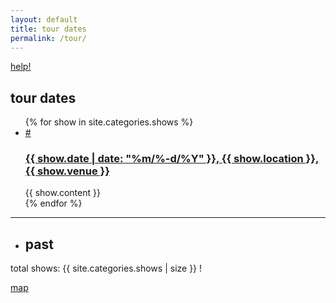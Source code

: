 ```yaml
---
layout: default
title: tour dates
permalink: /tour/
---
```

<p class="help"><a href="/2022/12/06/show-project">help!</a></p>
<h2>tour dates</h2>
<ul class="future-container">
{% for show in site.categories.shows %}
<li class="show">
<a class="anchor" id="{{ show.date | date: "%m%-d%Y" }}" name="{{ show.date | date: "%m%-d%Y" }}" href="#{{ show.date | date: "%m%-d%Y" }}">#</a>
<h3><a href="{{ show.url }}"><span class="date">{{ show.date | date: "%m/%-d/%Y" }}</span>, <span class="location">{{ show.location }}</span>, {{ show.venue }}</a></h3>
{{ show.content }}
</li>
{% endfor %}
</ul>
<hr />
<ul class="past-container">
<li><h2>past</h2></li>
</ul>
total shows: {{ site.categories.shows | size }}  !

<a href="/map/">map</a>

<!-- sorts the shows based on date -->
<script src="/assets/js/shows.js" type="text/javascript"></script>
